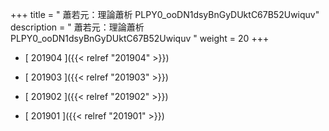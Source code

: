 +++
title = "  蕭若元：理論蕭析 PLPY0_ooDN1dsyBnGyDUktC67B52Uwiquv"
description = "  蕭若元：理論蕭析 PLPY0_ooDN1dsyBnGyDUktC67B52Uwiquv  "
weight = 20
+++



* [ 201904 ]({{< relref "201904" >}})


* [ 201903 ]({{< relref "201903" >}})


* [ 201902 ]({{< relref "201902" >}})


* [ 201901 ]({{< relref "201901" >}})

